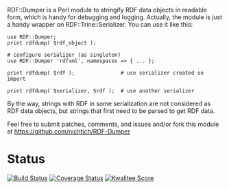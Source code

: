 RDF::Dumper is a Perl module to stringify RDF data objects in readable form,
which is handy for debugging and logging. Actually, the module is just a handy 
wrapper on RDF::Trine::Serializer. You can use it like this:

    use RDF::Dumper;
    print rdfdump( $rdf_object );

    # configure serializer (as singleton)
    use RDF::Dumper 'rdfxml', namespaces => { ... };

    print rdfdump( $rdf );               # use serializer created on import

    print rdfdump( $serializer, $rdf );  # use another serializer

By the way, strings with RDF in some serialization are not considered as RDF 
data objects, but strings that first need to be parsed to get RDF data.

Feel free to submit patches, comments, and issues and/or fork this module at
https://github.com/nichtich/RDF-Dumper

# Status

[![Build Status](https://travis-ci.org/gbv/RDF-Dumper.png)](https://travis-ci.org/gbv/RDF-Dumper)
[![Coverage Status](https://coveralls.io/repos/gbv/RDF-Dumper/badge.png?branch=devel)](https://coveralls.io/r/gbv/RDF-Dumper)
[![Kwalitee Score](http://cpants.cpanauthors.org/dist/RDF-Dumper.png)](http://cpants.cpanauthors.org/dist/RDF-Dumper)
